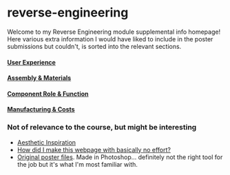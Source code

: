 # reverse-engineering
Welcome to my Reverse Engineering module supplemental info homepage! Here various extra information I would have liked to include in the poster submissions but couldn't, is sorted into the relevant sections.

#### [User Experience](/user-experience.md)
#### [Assembly & Materials](/assembly.md)
#### [Component Role & Function](/component.md)
#### [Manufacturing & Costs](/manufacturing.md)


### Not of relevance to the course, but might be interesting
- [Aesthetic Inspiration](https://www.behance.net/gallery/63848577/VOYAGER-III?tracking_source=search%7Cposter%20product)
- [How did I make this webpage with basically no effort?](https://guides.github.com/features/pages/)
- [Original poster files](https://github.com/XDGFX/reverse-engineering/tree/master/master-files). Made in Photoshop... definitely not the right tool for the job but it's what I'm most familiar with.
